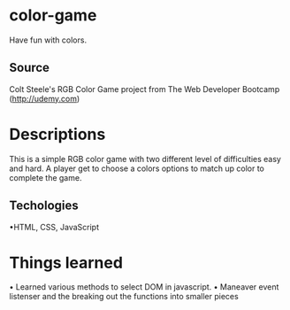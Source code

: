# color-game
Have fun with colors.

## Source
Colt Steele's RGB Color Game project from The Web Developer Bootcamp (http://udemy.com)

# Descriptions
This is a simple RGB color game with two different level of difficulties easy and hard. 
A player get to choose a colors options to match up color to complete the game. 

## Techologies
•HTML, CSS, JavaScript

# Things learned
• Learned various methods to select DOM in javascript.
•  Maneaver event listenser and the breaking out the functions into smaller pieces
